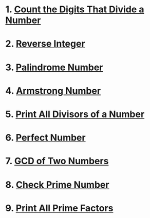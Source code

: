# 1. [Count the Digits That Divide a Number](/LeetCode_Solution/LeetCode_2520/Solution.java)
# 2. [Reverse Integer](/LeetCode_Solution/LeetCode_7/Solution.java)
# 3. [Palindrome Number](/LeetCode_Solution/LeetCode_09/Solution.java)
# 4. [Armstrong Number](/DSA_Solution/Armstrong_Number_Check/Solution.java)
# 5. [Print All Divisors of a Number](/CodeStudio_Solution/Print_All_Divisors/Solution.java)
# 6. [Perfect Number](/LeetCode_Solution/LeetCode_7/Solution.java)
# 7. [GCD of Two Numbers](/DSA_Solution/Gcd/Solution.java)
# 8. [Check Prime Number](/DSA_Solution/Check_Prime_Number/Solution.java)
# 9. [Print All Prime Factors](/DSA_Solution/Print_All_Prime_Factors)
